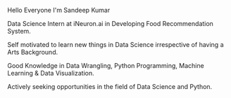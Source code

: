 Hello Everyone
I'm Sandeep Kumar

Data Science Intern at iNeuron.ai in Developing Food Recommendation System.

Self motivated to learn new things in Data Science irrespective of having a Arts Background.

Good Knowledge in Data Wrangling, Python Programming, Machine Learning & Data Visualization.

Actively seeking opportunities in the field of Data Science and Python.

<!--
**SYADAV04311/SYADAV04311** is a ✨ _special_ ✨ repository because its `README.md` (this file) appears on your GitHub profile.

Here are some ideas to get you started:

- 🔭 I’m currently working on ...Softora Technologies Pvt.Ltd.
- 🌱 I’m currently learning ...Artificial intelligence  
- 👯 I’m looking to collaborate on ...
- 🤔 I’m looking for help with ...
- 💬 Ask me about ...Anything
- 📫 How to reach me: ...Through my Email Id
- 😄 Pronouns: ...
- ⚡ Fun fact: ...
-->

